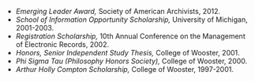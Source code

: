* *Emerging Leader Award,* Society of American Archivists, 2012.
* *School of Information Opportunity Scholarship,* University of Michigan, 2001-2003.
* *Registration Scholarship,* 10th Annual Conference on the Management of Electronic Records, 2002.
* *Honors, Senior Independent Study Thesis,* College of Wooster, 2001.
* *Phi Sigma Tau (Philosophy Honors Society),* College of Wooster, 2000.
* *Arthur Holly Compton Scholarship,* College of Wooster, 1997-2001.
